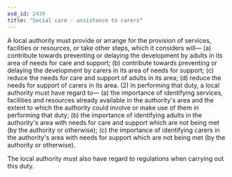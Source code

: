 ```yaml
---
esd_id: 2439
title: "Social care - assistance to carers"
---
```


A local authority must provide or arrange for the provision of services, facilities or resources, or take other steps, which it considers will—
(a) contribute towards preventing or delaying the development by adults in its area of needs for care and support;
(b) contribute towards preventing or delaying the development by carers in its area of needs for support;
(c) reduce the needs for care and support of adults in its area;
(d) reduce the needs for support of carers in its area.
(2) In performing that duty, a local authority must have regard to—
(a) the importance of identifying services, facilities and resources already available in the authority's area and the extent to which the authority could involve or make use of them in performing that duty;
(b) the importance of identifying adults in the authority's area with needs for care and support which are not being met (by the authority or otherwise);
(c) the importance of identifying carers in the authority's area with needs for support which are not being met (by the authority or otherwise).

The local authority must also have regard to regulations when carrying out this duty.

